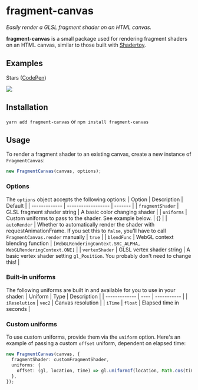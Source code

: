 # fragment-canvas

_Easily render a GLSL fragment shader on an HTML canvas._

**fragment-canvas** is a small package used for rendering fragment shaders on an HTML canvas, similar to those built with [Shadertoy](https://www.shadertoy.com/).

## Examples

Stars ([CodePen](https://codepen.io/TWilson/pen/eYxpjKB))

<img src="https://github.com/TWilson023/fragment-canvas/assets/2547408/c759523a-a139-4631-88f3-d1cfbbb0356c">


## Installation

`yarn add fragment-canvas` or `npm install fragment-canvas`

## Usage

To render a fragment shader to an existing canvas, create a new instance of `FragmentCanvas`:

```ts
new FragmentCanvas(canvas, options);
```

### Options

The `options` object accepts the following options:
| Option        | Description        | Default |
| ------------- | ------------------ | ------- |
| `fragmentShader` | GLSL fragment shader string | A basic color changing shader |
| `uniforms` | Custom uniforms to pass to the shader. See example below. | {} |
| `autoRender` | Whether to automatically render the shader with requestAnimationFrame. If you set this to `false`, you'll have to call `FragmentCanvas.render` manually | `true` |
| `blendFunc` | WebGL context blending function | `[WebGLRenderingContext.SRC_ALPHA, WebGLRenderingContext.ONE]` |
| `vertexShader` | GLSL vertex shader string | A basic vertex shader setting `gl_Position`. You probably don't need to change this! |

### Built-in uniforms
The following uniforms are built in and available for you to use in your shader:
| Uniform       | Type | Description |
| ------------- | ---- | ----------- |
| `iResolution` | `vec2` | Canvas resolution |
| `iTime` | `float` | Elapsed time in seconds |

### Custom uniforms

To use custom uniforms, provide them via the `uniform` option. Here's an example of passing a custom `offset` uniform, dependent on elapsed time:
```ts
new FragmentCanvas(canvas, {
  fragmentShader: customFragmentShader,
  uniforms: {
    offset: (gl, location, time) => gl.uniform1f(location, Math.cos(time / 1000) * 1.0),
  },
});
```
